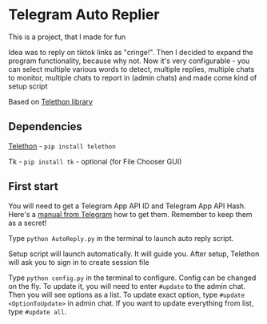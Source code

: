 # Telegram Auto Replier

This is a project, that I made for fun

Idea was to reply on tiktok links as "cringe!". Then I decided to expand the program functionality, because why not. Now it's very configurable - you can select multiple various words to detect, multiple replies, multiple chats to monitor, multiple chats to report in (admin chats) and made come kind of setup script 

Based on [Telethon library](https://github.com/LonamiWebs/Telethon)

## Dependencies
[Telethon](https://github.com/LonamiWebs/Telethon) - `pip install telethon`

Tk - `pip install tk` - optional (for File Chooser GUI)

## First start 
You will need to get a Telegram App API ID and Telegram App API Hash.
Here's a [manual from Telegram](https://core.telegram.org/api/obtaining_api_id) how to get them. Remember to keep them as a secret!

Type `python AutoReply.py` in the terminal to launch auto reply script.

Setup script will launch automatically. It will guide you.
After setup, Telethon will ask you to sign in to create session file

Type `python config.py` in the terminal to configure. Config can be changed on the fly. To update it, you will need to enter `#update` to the admin chat. Then you will see options as a list. To update exact option, type `#update <OptionToUpdate>` in admin chat. If you want to update everything from list, type `#update all`.